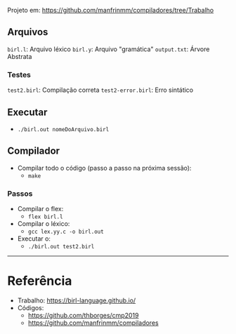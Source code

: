 Projeto em: https://github.com/manfrinmm/compiladores/tree/Trabalho

## Arquivos

`birl.l`: Arquivo léxico
`birl.y`: Arquivo "gramática"
`output.txt`: Árvore Abstrata

### Testes

`test2.birl`: Compilação correta
`test2-error.birl`: Erro sintático

## Executar

- `./birl.out nomeDoArquivo.birl`

## Compilador

- Compilar todo o código (passo a passo na próxima sessão):
  - `make`

### Passos

- Compilar o flex:
  - `flex birl.l`
- Compilar o léxico:
  - `gcc lex.yy.c -o birl.out`
- Executar o:
  - `./birl.out test2.birl`

---

# Referência

- Trabalho: https://birl-language.github.io/
- Códigos:
  - https://github.com/thborges/cmp2019
  - https://github.com/manfrinmm/compiladores
